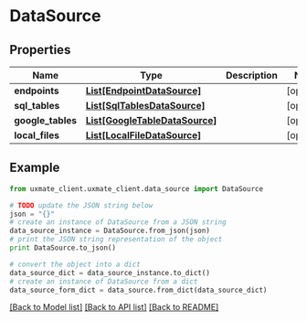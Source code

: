 # DataSource


## Properties
Name | Type | Description | Notes
------------ | ------------- | ------------- | -------------
**endpoints** | [**List[EndpointDataSource]**](EndpointDataSource.md) |  | [optional] 
**sql_tables** | [**List[SqlTablesDataSource]**](SqlTablesDataSource.md) |  | [optional] 
**google_tables** | [**List[GoogleTableDataSource]**](GoogleTableDataSource.md) |  | [optional] 
**local_files** | [**List[LocalFileDataSource]**](LocalFileDataSource.md) |  | [optional] 

## Example

```python
from uxmate_client.uxmate_client.data_source import DataSource

# TODO update the JSON string below
json = "{}"
# create an instance of DataSource from a JSON string
data_source_instance = DataSource.from_json(json)
# print the JSON string representation of the object
print DataSource.to_json()

# convert the object into a dict
data_source_dict = data_source_instance.to_dict()
# create an instance of DataSource from a dict
data_source_form_dict = data_source.from_dict(data_source_dict)
```
[[Back to Model list]](../README.md#documentation-for-models) [[Back to API list]](../README.md#documentation-for-api-endpoints) [[Back to README]](../README.md)


